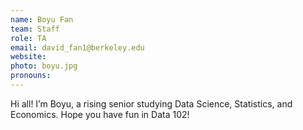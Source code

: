 ```yaml
---
name: Boyu Fan
team: Staff
role: TA
email: david_fan1@berkeley.edu
website:
photo: boyu.jpg
pronouns: 
---
```


Hi all! I’m Boyu, a rising senior studying Data Science, Statistics, and Economics. Hope you have fun in Data 102!